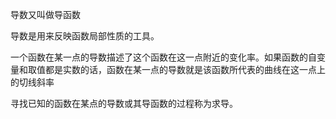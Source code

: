 
导数又叫做导函数

导数是用来反映函数局部性质的工具。

一个函数在某一点的导数描述了这个函数在这一点附近的变化率。如果函数的自变量和取值都是实数的话，函数在某一点的导数就是该函数所代表的曲线在这一点上的切线斜率

寻找已知的函数在某点的导数或其导函数的过程称为求导。

